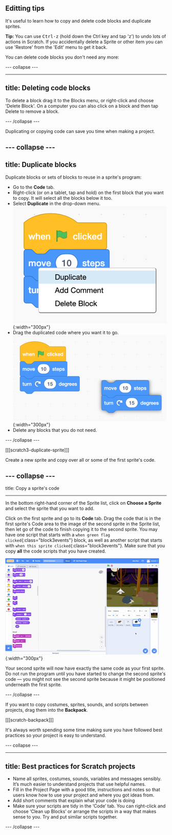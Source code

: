## Editting tips
It's useful to learn how to copy and delete code blocks and duplicate sprites. 

**Tip:** You can use <kbd>Ctrl-z</kbd> (hold down the Ctrl key and tap 'z') to undo lots of actions in Scratch. If you accidentally delete a Sprite or other item you can use 'Restore' from the 'Edit' menu to get it back. 

You can delete code blocks you don't need any more:

--- collapse ---

---
title: Deleting code blocks
---

To delete a block drag it to the Blocks menu, or right-click and choose 'Delete Block'. On a computer you can also click on a block and then tap <kdb>Delete</kbd> to remove a block.

--- /collapse ---

Duplicating or copying code can save you time when making a project. 

--- collapse ---
---
title: Duplicate blocks
---

Duplicate blocks or sets of blocks to reuse in a sprite's program:

* Go to the **Code** tab.
* Right-click (or on a tablet, tap and hold) on the first block that you want to copy. It will select all the blocks below it too.
* Select **Duplicate** in the drop-down menu.
![Selecting 'Duplicate' in the menu.](images/scratchguide-duplicate.png){:width="300px"}
* Drag the duplicated code where you want it to go.
![Moving the duplicated code.](images/scratchguide-drag.png){:width="300px"}
* Delete any blocks that you do not need.

--- /collapse ---

[[[scratch3-duplicate-sprite]]]

Create a new sprite and copy over all or some of the first sprite's code.

--- collapse ---
---

title: Copy a sprite's code

---
In the bottom right-hand corner of the Sprite list, click on **Choose a Sprite** and select the sprite that you want to add.

Click on the first sprite and go to its **Code** tab. Drag the code that is in the first sprite's Code area to the image of the second sprite in the Sprite list, then let go of the code to finish copying it to the second sprite. You may have one script that starts with a `when green flag clicked`{:class="block3events"} block, as well as another script that starts with `when this sprite clicked`{:class="block3events"}. Make sure that you copy **all** the code scripts that you have created. 

![Copying code to another sprite.](images/challenge1-sprite-list.gif){:width="300px"}

Your second sprite will now have exactly the same code as your first sprite. Do not run the program until you have started to change the second sprite's code — you might not see the second sprite because it might be positioned underneath the first sprite.

--- /collapse ---

If you want to copy costumes, sprites, sounds, and scripts between projects, drag them into the **Backpack**.

[[[scratch-backpack]]]

It's always worth spending some time making sure you have followed best practices so your project is easy to understand. 

--- collapse ---

---
title: Best practices for Scratch projects
---

- Name all sprites, costumes, sounds, variables and messages sensibly. It’s much easier to understand projects that use helpful names.
- Fill in the Project Page with a good title, instructions and notes so that users know how to use your project and where you got ideas from.
- Add short comments that explain what your code is doing
- Make sure your scripts are tidy in the ‘Code’ tab. You can right-click and choose ‘Clean up Blocks’ or arrange the scripts in a way that makes sense to you. Try and put similar scripts together.

--- /collapse ---